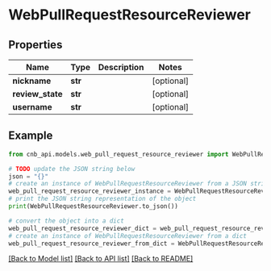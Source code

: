 # WebPullRequestResourceReviewer


## Properties

Name | Type | Description | Notes
------------ | ------------- | ------------- | -------------
**nickname** | **str** |  | [optional] 
**review_state** | **str** |  | [optional] 
**username** | **str** |  | [optional] 

## Example

```python
from cnb_api.models.web_pull_request_resource_reviewer import WebPullRequestResourceReviewer

# TODO update the JSON string below
json = "{}"
# create an instance of WebPullRequestResourceReviewer from a JSON string
web_pull_request_resource_reviewer_instance = WebPullRequestResourceReviewer.from_json(json)
# print the JSON string representation of the object
print(WebPullRequestResourceReviewer.to_json())

# convert the object into a dict
web_pull_request_resource_reviewer_dict = web_pull_request_resource_reviewer_instance.to_dict()
# create an instance of WebPullRequestResourceReviewer from a dict
web_pull_request_resource_reviewer_from_dict = WebPullRequestResourceReviewer.from_dict(web_pull_request_resource_reviewer_dict)
```
[[Back to Model list]](../README.md#documentation-for-models) [[Back to API list]](../README.md#documentation-for-api-endpoints) [[Back to README]](../README.md)



